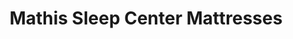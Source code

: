 ---
title: "Mathis Sleep Center Mattresses"
url: /lubbock/mathis-sleep-center-mattresses/
shop: Betten
---
